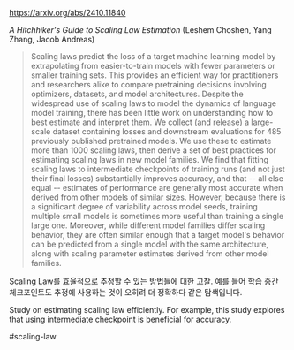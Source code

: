 https://arxiv.org/abs/2410.11840

*A Hitchhiker's Guide to Scaling Law Estimation* (Leshem Choshen, Yang Zhang, Jacob Andreas)

> Scaling laws predict the loss of a target machine learning model by extrapolating from easier-to-train models with fewer parameters or smaller training sets. This provides an efficient way for practitioners and researchers alike to compare pretraining decisions involving optimizers, datasets, and model architectures. Despite the widespread use of scaling laws to model the dynamics of language model training, there has been little work on understanding how to best estimate and interpret them. We collect (and release) a large-scale dataset containing losses and downstream evaluations for 485 previously published pretrained models. We use these to estimate more than 1000 scaling laws, then derive a set of best practices for estimating scaling laws in new model families. We find that fitting scaling laws to intermediate checkpoints of training runs (and not just their final losses) substantially improves accuracy, and that -- all else equal -- estimates of performance are generally most accurate when derived from other models of similar sizes. However, because there is a significant degree of variability across model seeds, training multiple small models is sometimes more useful than training a single large one. Moreover, while different model families differ scaling behavior, they are often similar enough that a target model's behavior can be predicted from a single model with the same architecture, along with scaling parameter estimates derived from other model families.

Scaling Law를 효율적으로 추정할 수 있는 방법들에 대한 고찰. 예를 들어 학습 중간 체크포인트도 추정에 사용하는 것이 오히려 더 정확하다 같은 탐색입니다.

<english>
Study on estimating scaling law efficiently. For example, this study explores that using intermediate checkpoint is beneficial for accuracy.
</english>

#scaling-law 